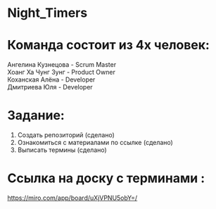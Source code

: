 # Night_Timers
# Команда состоит из 4х человек: 
Ангелина Кузнецова - Scrum Master \
Хоанг Ха Чунг Зунг - Product Owner \
Коханская Алёна - Developer \
Дмитриева Юля - Developer 
# Задание: 
1. Создать репозиторий (сделано) 
2. Ознакомиться с материалами по ссылке (сделано) 
3. Выписать термины (сделано)
# Ссылка на доску с терминами : 
https://miro.com/app/board/uXjVPNU5obY=/
